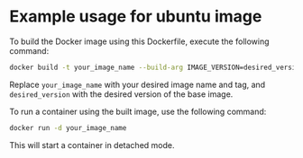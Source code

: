 # Example usage for ubuntu image

To build the Docker image using this Dockerfile, execute the following command:

```bash
docker build -t your_image_name --build-arg IMAGE_VERSION=desired_version .
```

Replace `your_image_name` with your desired image name and tag, and `desired_version` with the desired version of the base image.

To run a container using the built image, use the following command:

```bash
docker run -d your_image_name
```

This will start a container in detached mode.

